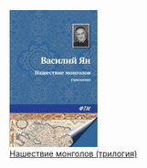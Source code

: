 ![](Нашествие%20монголов%20(трилогия).jpg)  
[Нашествие монголов (трилогия)](Нашествие%20монголов%20(трилогия).md)
